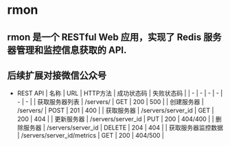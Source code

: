 # rmon
## rmon 是一个 RESTful Web 应用，实现了 Redis 服务器管理和监控信息获取的 API.
## 后续扩展对接微信公众号

- REST API
| 名称 | URL | HTTP方法 | 成功状态码 | 失败状态码 |
| - | - | - | - | - | - |
| 获取服务器列表 | /servers/ | GET | 200 | 500 |
| 创建服务器 | /servers/ | POST | 201 | 400 |
| 获取服务器 | /servers/server_id | GET | 200 | 404 |
| 更新服务器 | /servers/server_id | PUT | 200 | 404/400 |
| 删除服务器 | /servers/server_id | DELETE | 204 | 404 |
| 获取服务器监控数据 | /servers/server_id/metrics | GET | 200 | 404/500 |